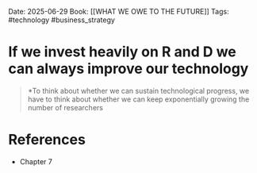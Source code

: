 Date: 2025-06-29
Book: [[WHAT WE OWE TO THE FUTURE]]
Tags: #technology #business_strategy 
# If we invest heavily on R and D we can always improve our technology

>*To think about whether we can sustain technological progress, we have to think about whether we can keep exponentially growing the number of researchers

# References
- Chapter 7